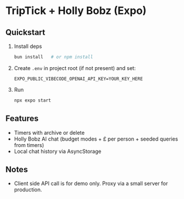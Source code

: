# TripTick + Holly Bobz (Expo)

## Quickstart
1. Install deps
   ```bash
   bun install   # or npm install
   ```
2. Create `.env` in project root (if not present) and set:
   ```
   EXPO_PUBLIC_VIBECODE_OPENAI_API_KEY=YOUR_KEY_HERE
   ```
3. Run
   ```bash
   npx expo start
   ```

## Features
- Timers with archive or delete
- Holly Bobz AI chat (budget modes + £ per person + seeded queries from timers)
- Local chat history via AsyncStorage

## Notes
- Client side API call is for demo only. Proxy via a small server for production.